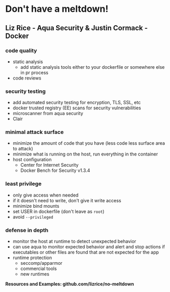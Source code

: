 # Don't have a meltdown!
## Liz Rice - Aqua Security & Justin Cormack - Docker

### code quality
- static analysis
    + add static analysis tools either to your dockerfile or somewhere else in pr process
- code reviews

### security testing
- add automated security testing for encryption, TLS, SSL, etc
- docker trusted registry (EE) scans for security vulnerabilities
- microscanner from aqua security
- Clair

### minimal attack surface
- minimize the amount of code that you have (less code less surface area to attack)
- minimize what is running on the host, run everything in the container
- host configuration
    + Center for Internet Security
    + Docker Bench for Security v1.3.4

### least privilege
- only give access when needed
- if it doesn't need to write, don't give it write access
- minimize bind mounts
- set USER in dockerfile (don't leave as `root`)
- avoid `--privileged`

### defense in depth
- monitor the host at runtime to detect unexpected behavior
- can use aqua to monitor expected behavior and alert and stop actions if executables or other files are found that are not expected for the app
- runtime protection
    + seccomp/apparmor
    + commercial tools
    + new runtimes

**Resources and Examples: github.com/lizrice/no-meltdown** 
